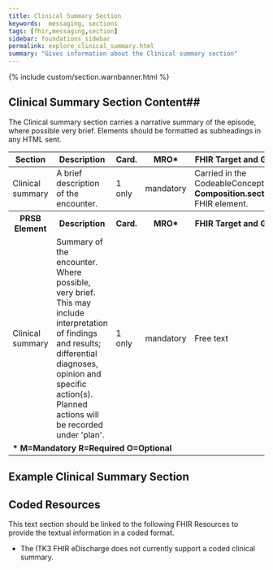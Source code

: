 ```yaml
---
title: Clinical Summary Section
keywords:  messaging, sections
tags: [fhir,messaging,section]
sidebar: foundations_sidebar
permalink: explore_clinical_summary.html
summary: "Gives information about the Clinical summary section"
---
```


{% include custom/section.warnbanner.html %}

## Clinical Summary Section Content##
The Clinical summary section carries a narrative summary of the episode, where possible very brief. Elements should be formatted as subheadings in any HTML sent.

<table style="width:100%;max-width: 100%;">
	<thead>
		<tr>
			<th width="15%">Section</th>
			<th width="35%">Description</th>
			<th width="5%">Card.</th>
			<th width="5%">MRO*</th>
			<th width="40%">FHIR Target and Guidance</th>
		</tr>
	</thead>
	<tbody>
		<tr>
			<td>Clinical summary</td>
			<td>A brief description of the encounter.</td>
			<td>1 only</td>
			<td>mandatory</td>
		    <td>Carried in the CodeableConcept of <b>Composition.section.code</b> FHIR element.</td>
		</tr>
		<tr>
			<th>PRSB Element</th>
			<th>Description</th>
			<th>Card.</th>
			<th>MRO*</th>
			<th>FHIR Target and Guidance</th>		
		</tr>
		<tr>
			<td>Clinical summary</td>
			<td>Summary of the encounter. Where possible, very brief. This may include interpretation of findings and results; differential diagnoses, opinion and specific action(s). Planned actions will be recorded under 'plan'.</td>
			<td>1 only</td>
			<td>mandatory</td>
			<td>Free text</td>
		</tr>
		<tr>
		<td colspan="5"><b>* M=Mandatory R=Required O=Optional</b></td>
		</tr>
	</tbody>
</table>

##  Example Clinical Summary Section ##

<script src="https://gist.github.com/IOPS-DEV/77620f7d132b195c42b5f2fee5f39172.js"></script>

## Coded Resources ##

This text section should be linked to the following FHIR Resources to provide the textual information in a coded format.

- The ITK3 FHIR eDischarge does not currently support a coded clinical summary.






